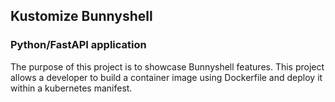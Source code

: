 ## Kustomize Bunnyshell
### Python/FastAPI application
The purpose of this project is to showcase Bunnyshell features. This project allows a developer to build a container image using Dockerfile and deploy it within a kubernetes manifest.
